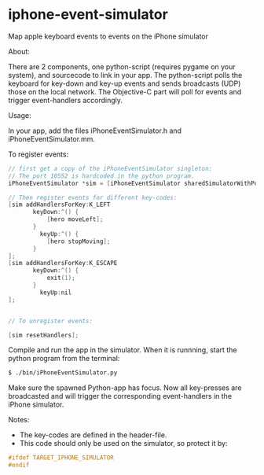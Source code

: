 iphone-event-simulator
======================

Map apple keyboard events to events on the iPhone simulator

About:

There are 2 components, one python-script (requires pygame on your system), and sourcecode to link in your app.
The  python-script polls the keyboard for key-down and key-up events and sends broadcasts (UDP) those on the local network.
The Objective-C part will poll for events and trigger event-handlers accordingly.

Usage:

In your app, add the files iPhoneEventSimulator.h and iPhoneEventSimulator.mm.

To register events: 
```Objective-C
// first get a copy of the iPhoneEventSimulator singleton:
// The port 10552 is hardcoded in the python program.
iPhoneEventSimulator *sim = [iPhoneEventSimulator sharedSimulatorWithPort:10552];

// Then register events for different key-codes:
[sim addHandlersForKey:K_LEFT
	   keyDown:^() {
	       [hero moveLeft];
	   }
	     keyUp:^() {
	       [hero stopMoving];
	   }
];
[sim addHandlersForKey:K_ESCAPE
	   keyDown:^() {
	       exit(1);
	   }
	     keyUp:nil
];


// To unregister events:

[sim resetHandlers];
```

Compile and run the app in the simulator. When it is runnning, start the python program from the terminal:
```bash
$ ./bin/iPhoneEventSimulator.py
```

Make sure the spawned Python-app has focus. Now all key-presses are broadcasted and will trigger the corresponding
event-handlers in the iPhone simulator.

Notes:

* The key-codes are defined in the header-file.
* This code should only be used on the simulator, so protect it by:

```Objective-C
#ifdef TARGET_IPHONE_SIMULATOR
#endif
```
